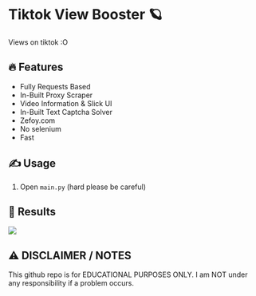 # Tiktok View Booster 🪐
Views on tiktok :O

## 🔥 Features
- Fully Requests Based
- In-Built Proxy Scraper
- Video Information & Slick UI
- In-Built Text Captcha Solver
- Zefoy.com
- No selenium
- Fast

## ✍️ Usage
1. Open ``main.py`` (hard please be careful)

## 👀 Results
<img src="https://imgur.com/Wm6g8hn.png">

## ⚠️ DISCLAIMER / NOTES
This github repo is for EDUCATIONAL PURPOSES ONLY. I am NOT under any responsibility if a problem occurs.
